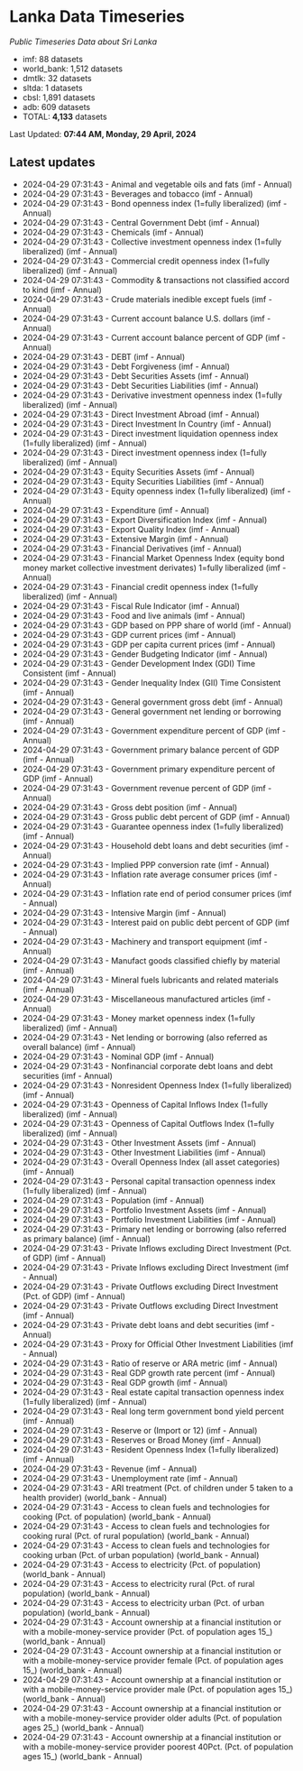# Lanka Data Timeseries
*Public Timeseries Data about Sri Lanka*

* imf: 88 datasets
* world_bank: 1,512 datasets
* dmtlk: 32 datasets
* sltda: 1 datasets
* cbsl: 1,891 datasets
* adb: 609 datasets
* TOTAL: **4,133** datasets

Last Updated: **07:44 AM, Monday, 29 April, 2024**

## Latest updates

* 2024-04-29 07:31:43 - Animal and vegetable oils and fats (imf - Annual)
* 2024-04-29 07:31:43 - Beverages and tobacco (imf - Annual)
* 2024-04-29 07:31:43 - Bond openness index (1=fully liberalized) (imf - Annual)
* 2024-04-29 07:31:43 - Central Government Debt (imf - Annual)
* 2024-04-29 07:31:43 - Chemicals (imf - Annual)
* 2024-04-29 07:31:43 - Collective investment openness index (1=fully liberalized) (imf - Annual)
* 2024-04-29 07:31:43 - Commercial credit openness index (1=fully liberalized) (imf - Annual)
* 2024-04-29 07:31:43 - Commodity & transactions not classified accord to kind (imf - Annual)
* 2024-04-29 07:31:43 - Crude materials inedible except fuels (imf - Annual)
* 2024-04-29 07:31:43 - Current account balance U.S. dollars (imf - Annual)
* 2024-04-29 07:31:43 - Current account balance percent of GDP (imf - Annual)
* 2024-04-29 07:31:43 - DEBT (imf - Annual)
* 2024-04-29 07:31:43 - Debt Forgiveness (imf - Annual)
* 2024-04-29 07:31:43 - Debt Securities Assets (imf - Annual)
* 2024-04-29 07:31:43 - Debt Securities Liabilities (imf - Annual)
* 2024-04-29 07:31:43 - Derivative investment openness index (1=fully liberalized) (imf - Annual)
* 2024-04-29 07:31:43 - Direct Investment Abroad (imf - Annual)
* 2024-04-29 07:31:43 - Direct Investment In Country (imf - Annual)
* 2024-04-29 07:31:43 - Direct investment liquidation openness index (1=fully liberalized) (imf - Annual)
* 2024-04-29 07:31:43 - Direct investment openness index (1=fully liberalized) (imf - Annual)
* 2024-04-29 07:31:43 - Equity Securities Assets (imf - Annual)
* 2024-04-29 07:31:43 - Equity Securities Liabilities (imf - Annual)
* 2024-04-29 07:31:43 - Equity openness index (1=fully liberalized) (imf - Annual)
* 2024-04-29 07:31:43 - Expenditure (imf - Annual)
* 2024-04-29 07:31:43 - Export Diversification Index (imf - Annual)
* 2024-04-29 07:31:43 - Export Quality Index (imf - Annual)
* 2024-04-29 07:31:43 - Extensive Margin (imf - Annual)
* 2024-04-29 07:31:43 - Financial Derivatives (imf - Annual)
* 2024-04-29 07:31:43 - Financial Market Openness Index (equity bond money market collective investment derivates) 1=fully liberalized (imf - Annual)
* 2024-04-29 07:31:43 - Financial credit openness index (1=fully liberalized) (imf - Annual)
* 2024-04-29 07:31:43 - Fiscal Rule Indicator (imf - Annual)
* 2024-04-29 07:31:43 - Food and live animals (imf - Annual)
* 2024-04-29 07:31:43 - GDP based on PPP share of world (imf - Annual)
* 2024-04-29 07:31:43 - GDP current prices (imf - Annual)
* 2024-04-29 07:31:43 - GDP per capita current prices (imf - Annual)
* 2024-04-29 07:31:43 - Gender Budgeting Indicator (imf - Annual)
* 2024-04-29 07:31:43 - Gender Development Index (GDI) Time Consistent (imf - Annual)
* 2024-04-29 07:31:43 - Gender Inequality Index (GII) Time Consistent (imf - Annual)
* 2024-04-29 07:31:43 - General government gross debt (imf - Annual)
* 2024-04-29 07:31:43 - General government net lending or borrowing (imf - Annual)
* 2024-04-29 07:31:43 - Government expenditure percent of GDP (imf - Annual)
* 2024-04-29 07:31:43 - Government primary balance percent of GDP (imf - Annual)
* 2024-04-29 07:31:43 - Government primary expenditure percent of GDP (imf - Annual)
* 2024-04-29 07:31:43 - Government revenue percent of GDP (imf - Annual)
* 2024-04-29 07:31:43 - Gross debt position (imf - Annual)
* 2024-04-29 07:31:43 - Gross public debt percent of GDP (imf - Annual)
* 2024-04-29 07:31:43 - Guarantee openness index (1=fully liberalized) (imf - Annual)
* 2024-04-29 07:31:43 - Household debt loans and debt securities (imf - Annual)
* 2024-04-29 07:31:43 - Implied PPP conversion rate (imf - Annual)
* 2024-04-29 07:31:43 - Inflation rate average consumer prices (imf - Annual)
* 2024-04-29 07:31:43 - Inflation rate end of period consumer prices (imf - Annual)
* 2024-04-29 07:31:43 - Intensive Margin (imf - Annual)
* 2024-04-29 07:31:43 - Interest paid on public debt percent of GDP (imf - Annual)
* 2024-04-29 07:31:43 - Machinery and transport equipment (imf - Annual)
* 2024-04-29 07:31:43 - Manufact goods classified chiefly by material (imf - Annual)
* 2024-04-29 07:31:43 - Mineral fuels lubricants and related materials (imf - Annual)
* 2024-04-29 07:31:43 - Miscellaneous manufactured articles (imf - Annual)
* 2024-04-29 07:31:43 - Money market openness index (1=fully liberalized) (imf - Annual)
* 2024-04-29 07:31:43 - Net lending or borrowing (also referred as overall balance) (imf - Annual)
* 2024-04-29 07:31:43 - Nominal GDP (imf - Annual)
* 2024-04-29 07:31:43 - Nonfinancial corporate debt loans and debt securities (imf - Annual)
* 2024-04-29 07:31:43 - Nonresident Openness Index (1=fully liberalized) (imf - Annual)
* 2024-04-29 07:31:43 - Openness of Capital Inflows Index (1=fully liberalized) (imf - Annual)
* 2024-04-29 07:31:43 - Openness of Capital Outflows Index (1=fully liberalized) (imf - Annual)
* 2024-04-29 07:31:43 - Other Investment Assets (imf - Annual)
* 2024-04-29 07:31:43 - Other Investment Liabilities (imf - Annual)
* 2024-04-29 07:31:43 - Overall Openness Index (all asset categories) (imf - Annual)
* 2024-04-29 07:31:43 - Personal capital transaction openness index (1=fully liberalized) (imf - Annual)
* 2024-04-29 07:31:43 - Population (imf - Annual)
* 2024-04-29 07:31:43 - Portfolio Investment Assets (imf - Annual)
* 2024-04-29 07:31:43 - Portfolio Investment Liabilities (imf - Annual)
* 2024-04-29 07:31:43 - Primary net lending or borrowing (also referred as primary balance) (imf - Annual)
* 2024-04-29 07:31:43 - Private Inflows excluding Direct Investment (Pct. of GDP) (imf - Annual)
* 2024-04-29 07:31:43 - Private Inflows excluding Direct Investment (imf - Annual)
* 2024-04-29 07:31:43 - Private Outflows excluding Direct Investment (Pct. of GDP) (imf - Annual)
* 2024-04-29 07:31:43 - Private Outflows excluding Direct Investment (imf - Annual)
* 2024-04-29 07:31:43 - Private debt loans and debt securities (imf - Annual)
* 2024-04-29 07:31:43 - Proxy for Official Other Investment Liabilities (imf - Annual)
* 2024-04-29 07:31:43 - Ratio of reserve or ARA metric (imf - Annual)
* 2024-04-29 07:31:43 - Real GDP growth rate percent (imf - Annual)
* 2024-04-29 07:31:43 - Real GDP growth (imf - Annual)
* 2024-04-29 07:31:43 - Real estate capital transaction openness index (1=fully liberalized) (imf - Annual)
* 2024-04-29 07:31:43 - Real long term government bond yield percent (imf - Annual)
* 2024-04-29 07:31:43 - Reserve or (Import or 12) (imf - Annual)
* 2024-04-29 07:31:43 - Reserves or Broad Money (imf - Annual)
* 2024-04-29 07:31:43 - Resident Openness Index (1=fully liberalized) (imf - Annual)
* 2024-04-29 07:31:43 - Revenue (imf - Annual)
* 2024-04-29 07:31:43 - Unemployment rate (imf - Annual)
* 2024-04-29 07:31:43 - ARI treatment (Pct. of children under 5 taken to a health provider) (world_bank - Annual)
* 2024-04-29 07:31:43 - Access to clean fuels and technologies for cooking (Pct. of population) (world_bank - Annual)
* 2024-04-29 07:31:43 - Access to clean fuels and technologies for cooking rural (Pct. of rural population) (world_bank - Annual)
* 2024-04-29 07:31:43 - Access to clean fuels and technologies for cooking urban (Pct. of urban population) (world_bank - Annual)
* 2024-04-29 07:31:43 - Access to electricity (Pct. of population) (world_bank - Annual)
* 2024-04-29 07:31:43 - Access to electricity rural (Pct. of rural population) (world_bank - Annual)
* 2024-04-29 07:31:43 - Access to electricity urban (Pct. of urban population) (world_bank - Annual)
* 2024-04-29 07:31:43 - Account ownership at a financial institution or with a mobile-money-service provider (Pct. of population ages 15_) (world_bank - Annual)
* 2024-04-29 07:31:43 - Account ownership at a financial institution or with a mobile-money-service provider female (Pct. of population ages 15_) (world_bank - Annual)
* 2024-04-29 07:31:43 - Account ownership at a financial institution or with a mobile-money-service provider male (Pct. of population ages 15_) (world_bank - Annual)
* 2024-04-29 07:31:43 - Account ownership at a financial institution or with a mobile-money-service provider older adults (Pct. of population ages 25_) (world_bank - Annual)
* 2024-04-29 07:31:43 - Account ownership at a financial institution or with a mobile-money-service provider poorest 40Pct. (Pct. of population ages 15_) (world_bank - Annual)